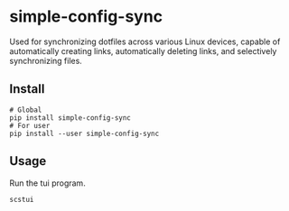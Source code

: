 # simple-config-sync

Used for synchronizing dotfiles across various Linux devices, capable of automatically creating links, automatically deleting links, and selectively synchronizing files.

## Install

```shell
# Global
pip install simple-config-sync
# For user
pip install --user simple-config-sync
```

## Usage

Run the tui program.

```shell
scstui
```
